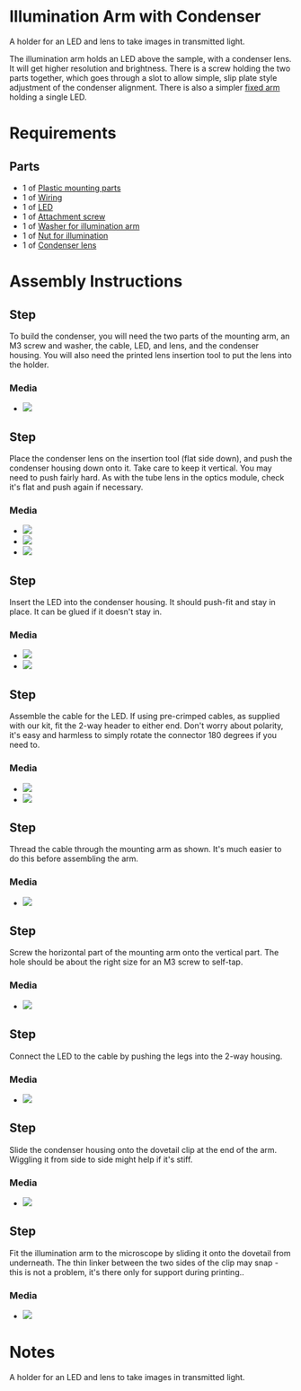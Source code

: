 # Illumination Arm with Condenser
A holder for an LED and lens to take images in transmitted light.

The illumination arm holds an LED above the sample, with a condenser lens.  It will get higher resolution and brightness.  There is a screw holding the two parts together, which goes through a slot to allow simple, slip plate style adjustment of the condenser alignment.  There is also a simpler [fixed arm](./illumination_arm_fixed) holding a single LED.

# Requirements
## Parts
*   1 of [Plastic mounting parts](./parts/illumination_arm_and_rear_foot)
*   1 of [Wiring](./parts/jumper_wires_with_female_header_pin_connectors)
*   1 of [LED](./parts/white_led)
*   1 of [Attachment screw](./parts/m3x8mm_screws)
*   1 of [Washer for illumination arm](./parts/m3_washer)
*   1 of [Nut for illumination](./parts/m3_nut)
*   1 of [Condenser lens](./parts/condenser_lens)


# Assembly Instructions
## Step
To build the condenser, you will need the two parts of the mounting arm, an M3 screw and washer, the cable, LED, and lens, and the condenser housing.  You will also need the printed lens insertion tool to put the lens into the holder.
### Media
*   ![](./images/condenser_parts.jpg)

## Step
Place the condenser lens on the insertion tool (flat side down), and push the condenser housing down onto it.  Take care to keep it vertical.  You may need to push fairly hard.  As with the tube lens in the optics module, check it's flat and push again if necessary.
### Media
*   ![](./images/condenser_lens_1.jpg)
*   ![](./images/condenser_lens_2.jpg)
*   ![](./images/condenser_lens_3.jpg)

## Step
Insert the LED into the condenser housing.  It should push-fit and stay in place.  It can be glued if it doesn't stay in.
### Media
*   ![](./images/condenser_led_1.jpg)
*   ![](./images/condenser_led_2.jpg)

## Step
Assemble the cable for the LED.  If using pre-crimped cables, as supplied with our kit, fit the 2-way header to either end.  Don't worry about polarity, it's easy and harmless to simply rotate the connector 180 degrees if you need to.
### Media
*   ![](./images/condenser_wires_1.jpg)
*   ![](./images/condenser_wires_2.jpg)

## Step
Thread the cable through the mounting arm as shown.  It's much easier to do this before assembling the arm.
### Media
*   ![](./images/condenser_wiring_1.jpg)

## Step
Screw the horizontal part of the mounting arm onto the vertical part.  The hole should be about the right size for an M3 screw to self-tap.
### Media
*   ![](./images/condenser_assembly_1.jpg)

## Step
Connect the LED to the cable by pushing the legs into the 2-way housing.
### Media
*   ![](./images/condenser_assembly_2.jpg)

## Step
Slide the condenser housing onto the dovetail clip at the end of the arm.  Wiggling it from side to side might help if it's stiff.
### Media
*   ![](./images/condenser_assembly_3.jpg)

## Step
Fit the illumination arm to the microscope by sliding it onto the dovetail from underneath.  The thin linker between the two sides of the clip may snap - this is not a problem, it's there only for support during printing..
### Media
*   ![](./images/condenser_fitting_1.jpg)



# Notes
A holder for an LED and lens to take images in transmitted light.

